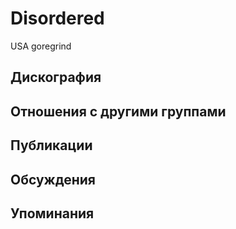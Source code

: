 # Disordered

USA goregrind

## Дискография


## Отношения с другими группами


## Публикации


## Обсуждения


## Упоминания


